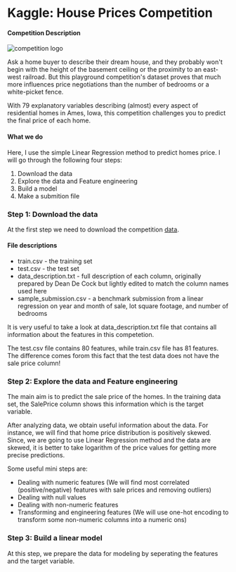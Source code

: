 Kaggle: House Prices Competition
=============

####  Competition Description

![competition logo](https://storage.googleapis.com/kaggle-competitions/kaggle/5407/media/housesbanner.png)

Ask a home buyer to describe their dream house, and they probably won't begin with the height of the basement ceiling or the proximity to an east-west railroad. But this playground competition's dataset proves that much more influences price negotiations than the number of bedrooms or a white-picket fence.

With 79 explanatory variables describing (almost) every aspect of residential homes in Ames, Iowa, this competition challenges you to predict the final price of each home.

#### What we do

Here, I use the simple Linear Regression method to predict homes price. I will go through the following four steps:

1. Download the data
2. Explore the data and Feature engineering
3. Build a model
4. Make a submition file

### Step 1: Download the data

At the first step we need to download the competition [data](https://www.kaggle.com/c/house-prices-advanced-regression-techniques/data). 

#### File descriptions
- train.csv - the training set
- test.csv - the test set
- data_description.txt - full description of each column, originally prepared by Dean De Cock but lightly edited to match the column names used here
- sample_submission.csv - a benchmark submission from a linear regression on year and month of sale, lot square footage, and number of bedrooms

It is very useful to take a look at data_description.txt file that contains all information about the features in this competetion.

The test.csv file contains 80 features, while train.csv file has 81 features. The difference comes forom this fact that the test data does not have the  sale price column!

### Step 2: Explore the data and Feature engineering

The main aim is to predict the sale price of the homes. In the training data set, the SalePrice column shows this information which is the target variable.

After analyzing data, we obtain useful information about the data. For instance, we will find that home price distribution is positively skewed. Since, we are going to use Linear Regression method and the data are skewed, it is better to take logarithm of the price values for getting more precise predictions.

Some useful mini steps are:

- Dealing with numeric features
 (We will find most correlated (positive/negative) features with sale prices and removing outliers)
- Dealing with null values
- Dealing with non-numeric features
- Transforming and engineering features
(We will use one-hot encoding to transform some non-numeric columns into a numeric ons)

### Step 3: Build a linear model

At this step, we prepare the data for modeling by seperating the features and the target variable.


